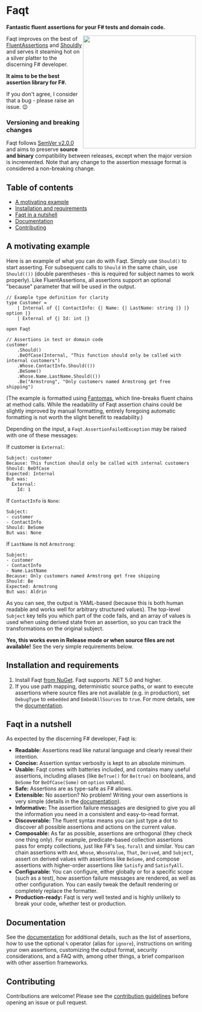 Faqt
====

**Fantastic fluent assertions for your F# tests and domain code.**

<img src="https://raw.githubusercontent.com/cmeeren/Faqt/main/logo/faqt-logo-docs.png" width="300" align="right" />

Faqt improves on the best of [FluentAssertions](https://github.com/fluentassertions/fluentassertions)
and [Shouldly](https://github.com/shouldly/shouldly) and serves it steaming hot on a silver platter to the discerning F#
developer.

**It aims to be the best assertion library for F#.**

If you don't agree, I consider that a bug - please raise an issue. 😉

### Versioning and breaking changes

Faqt follows [SemVer v2.0.0](https://semver.org/) and aims to preserve **source and binary** compatibility between
releases, except when the major version is incremented. Note that any change to the assertion message format is
considered a non-breaking change.

## Table of contents

<!-- TOC -->

* [A motivating example](#a-motivating-example)
* [Installation and requirements](#installation-and-requirements)
* [Faqt in a nutshell](#faqt-in-a-nutshell)
* [Documentation](#documentation)
* [Contributing](#contributing)

<!-- TOC -->

## A motivating example

Here is an example of what you can do with Faqt. Simply use `Should()` to start asserting. For subsequent calls
to `Should` in the same chain, use `Should(())` (double parentheses - this is required for subject names to work
properly). Like FluentAssertions, all assertions support an optional "because" parameter that will be used in the
output.

```f#
// Example type definition for clarity
type Customer =
    | Internal of {| ContactInfo: {| Name: {| LastName: string |} |} option |}
    | External of {| Id: int |}

open Faqt

// Assertions in test or domain code
customer
    .Should()
    .BeOfCase(Internal, "This function should only be called with internal customers")
    .Whose.ContactInfo.Should(())
    .BeSome()
    .Whose.Name.LastName.Should(())
    .Be("Armstrong", "Only customers named Armstrong get free shipping")
```

(The example is formatted using [Fantomas](https://fsprojects.github.io/fantomas/), which line-breaks fluent chains at
method calls. While the readability of Faqt assertion chains could be slightly improved by manual formatting, entirely
foregoing automatic formatting is not worth the slight benefit to readability.)

Depending on the input, a `Faqt.AssertionFailedException` may be raised with one of these messages:

If customer is `External`:

```
Subject: customer
Because: This function should only be called with internal customers
Should: BeOfCase
Expected: Internal
But was:
  External:
    Id: 1
```

If `ContactInfo` is `None`:

```
Subject:
- customer
- ContactInfo
Should: BeSome
But was: None
```

If `LastName` is not `Armstrong`:

```
Subject:
- customer
- ContactInfo
- Name.LastName
Because: Only customers named Armstrong get free shipping
Should: Be
Expected: Armstrong
But was: Aldrin
```

As you can see, the output is YAML-based (because this is both human readable and works well for arbitrary structured
values). The top-level `Subject` key tells you which part of the code fails, and an array of values is used when using
derived state from an assertion, so you can track the transformations on the original subject.

**Yes, this works even in Release mode or when source files are not available!** See the very simple requirements below.

## Installation and requirements

1. Install Faqt [from NuGet](https://www.nuget.org/packages/Faqt). Faqt supports .NET 5.0 and higher.
2. If you use path mapping, deterministic source paths, or want to execute assertions where source files are not
   available (e.g. in production), set `DebugType` to `embedded` and `EmbedAllSources` to `true`. For more details, see
   the [documentation](DOCUMENTATION.md).

## Faqt in a nutshell

As expected by the discerning F# developer, Faqt is:

- **Readable:** Assertions read like natural language and clearly reveal their intention.
- **Concise:** Assertion syntax verbosity is kept to an absolute minimum.
- **Usable:** Faqt comes with batteries included, and contains many useful assertions, including aliases
  (like `BeTrue()` for `Be(true)` on booleans, and `BeSome` for `BeOfCase(Some)` on `option` values).
- **Safe:** Assertions are as type-safe as F# allows.
- **Extensible:** No assertion? No problem! Writing your own assertions is very simple (details in
  the [documentation](DOCUMENTATION.md)).
- **Informative:** The assertion failure messages are designed to give you all the information you need in a consistent
  and easy-to-read format.
- **Discoverable:** The fluent syntax means you can just type a dot to discover all possible assertions and actions on
  the current value.
- **Composable:** As far as possible, assertions are orthogonal (they check one thing only). For example,
  predicate-based collection assertions pass for empty collections, just like F#'s `Seq.forall` and similar. You can
  chain assertions with `And`, `Whose`, `WhoseValue`, `That`, `Derived`, and `Subject`, assert on derived values with
  assertions like `BeSome`, and compose assertions with higher-order assertions like `Satisfy` and `SatisfyAll`.
- **Configurable:** You can configure, either globally or for a specific scope (such as a test), how assertion failure
  messages are rendered, as well as other configuration. You can easily tweak the default rendering or completely
  replace the formatter.
- **Production-ready:** Faqt is very well tested and is highly unlikely to break your code, whether test or production.

## Documentation

See the [documentation](DOCUMENTATION.md) for additional details, such as the list of assertions, how to use the
optional `%` operator (alias for `ignore`), instructions on writing your own assertions, customizing the output format,
security considerations, and a FAQ with, among other things, a brief comparison with other assertion frameworks.

## Contributing

Contributions are welcome! Please see the [contribution guidelines](CONTRIBUTING.md) before opening an issue or pull
request.
